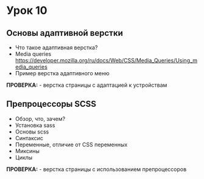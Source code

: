 # Урок 10
## Основы адаптивной верстки

- Что такое адаптивная верстка?
- Media queries https://developer.mozilla.org/ru/docs/Web/CSS/Media_Queries/Using_media_queries
- Пример верстка адаптивного меню

**ПРОВЕРКА:** - верстка страницы с адаптацией к устройствам

## Препроцессоры SCSS

- Обзор, что, зачем?
- Установка sass 
- Основы scss
- Синтаксис
- Переменные, отличие от CSS переменных
- Миксины
- Циклы

**ПРОВЕРКА:** - верстка страницы с использованием препроцессоров

